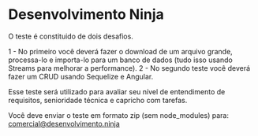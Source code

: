 # Desenvolvimento Ninja

O teste é constituido de dois desafios.

1 - No primeiro você deverá fazer o download de um arquivo grande, processa-lo e importa-lo para um banco de dados (tudo isso usando Streams para melhorar a performance).
2 - No segundo teste você deverá fazer um CRUD usando Sequelize e Angular.

Esse teste será utilizado para avaliar seu nível de entendimento de requisitos, senioridade técnica e capricho com tarefas.

Você deve enviar o teste em formato zip (sem node_modules) para: comercial@desenvolvimento.ninja